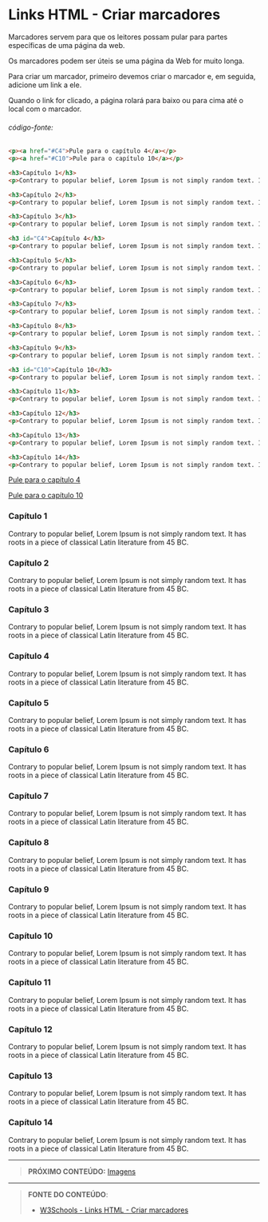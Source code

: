 # Links HTML - Criar marcadores

Marcadores servem para que os leitores possam pular para partes específicas de uma página da web.

Os marcadores podem ser úteis se uma página da Web for muito longa.

Para criar um marcador, primeiro devemos criar o marcador e, em seguida, adicione um link a ele.

Quando o link for clicado, a página rolará para baixo ou para cima até o local com o marcador.

###### código-fonte:

``` html
<p><a href="#C4">Pule para o capítulo 4</a></p>
<p><a href="#C10">Pule para o capítulo 10</a></p>

<h3>Capítulo 1</h3>
<p>Contrary to popular belief, Lorem Ipsum is not simply random text. It has roots in a piece of classical Latin literature from 45 BC.</p>

<h3>Capítulo 2</h3>
<p>Contrary to popular belief, Lorem Ipsum is not simply random text. It has roots in a piece of classical Latin literature from 45 BC.</p>

<h3>Capítulo 3</h3>
<p>Contrary to popular belief, Lorem Ipsum is not simply random text. It has roots in a piece of classical Latin literature from 45 BC.</p>

<h3 id="C4">Capítulo 4</h3>
<p>Contrary to popular belief, Lorem Ipsum is not simply random text. It has roots in a piece of classical Latin literature from 45 BC.</p>

<h3>Capítulo 5</h3>
<p>Contrary to popular belief, Lorem Ipsum is not simply random text. It has roots in a piece of classical Latin literature from 45 BC.</p>

<h3>Capítulo 6</h3>
<p>Contrary to popular belief, Lorem Ipsum is not simply random text. It has roots in a piece of classical Latin literature from 45 BC.</p>

<h3>Capítulo 7</h3>
<p>Contrary to popular belief, Lorem Ipsum is not simply random text. It has roots in a piece of classical Latin literature from 45 BC.</p>

<h3>Capítulo 8</h3>
<p>Contrary to popular belief, Lorem Ipsum is not simply random text. It has roots in a piece of classical Latin literature from 45 BC.</p>

<h3>Capítulo 9</h3>
<p>Contrary to popular belief, Lorem Ipsum is not simply random text. It has roots in a piece of classical Latin literature from 45 BC.</p>

<h3 id="C10">Capítulo 10</h3>
<p>Contrary to popular belief, Lorem Ipsum is not simply random text. It has roots in a piece of classical Latin literature from 45 BC.</p>

<h3>Capítulo 11</h3>
<p>Contrary to popular belief, Lorem Ipsum is not simply random text. It has roots in a piece of classical Latin literature from 45 BC.</p>

<h3>Capítulo 12</h3>
<p>Contrary to popular belief, Lorem Ipsum is not simply random text. It has roots in a piece of classical Latin literature from 45 BC.</p>

<h3>Capítulo 13</h3>
<p>Contrary to popular belief, Lorem Ipsum is not simply random text. It has roots in a piece of classical Latin literature from 45 BC.</p>

<h3>Capítulo 14</h3>
<p>Contrary to popular belief, Lorem Ipsum is not simply random text. It has roots in a piece of classical Latin literature from 45 BC.</p>
```



<p><a href="#C4">Pule para o capítulo 4</a></p>
<p><a href="#C10">Pule para o capítulo 10</a></p>

<h3>Capítulo 1</h3>
<p>Contrary to popular belief, Lorem Ipsum is not simply random text. It has roots in a piece of classical Latin literature from 45 BC.</p>

<h3>Capítulo 2</h3>
<p>Contrary to popular belief, Lorem Ipsum is not simply random text. It has roots in a piece of classical Latin literature from 45 BC.</p>

<h3>Capítulo 3</h3>
<p>Contrary to popular belief, Lorem Ipsum is not simply random text. It has roots in a piece of classical Latin literature from 45 BC.</p>

<h3 id="C4">Capítulo 4</h3>
<p>Contrary to popular belief, Lorem Ipsum is not simply random text. It has roots in a piece of classical Latin literature from 45 BC.</p>

<h3>Capítulo 5</h3>
<p>Contrary to popular belief, Lorem Ipsum is not simply random text. It has roots in a piece of classical Latin literature from 45 BC.</p>

<h3>Capítulo 6</h3>
<p>Contrary to popular belief, Lorem Ipsum is not simply random text. It has roots in a piece of classical Latin literature from 45 BC.</p>

<h3>Capítulo 7</h3>
<p>Contrary to popular belief, Lorem Ipsum is not simply random text. It has roots in a piece of classical Latin literature from 45 BC.</p>

<h3>Capítulo 8</h3>
<p>Contrary to popular belief, Lorem Ipsum is not simply random text. It has roots in a piece of classical Latin literature from 45 BC.</p>

<h3>Capítulo 9</h3>
<p>Contrary to popular belief, Lorem Ipsum is not simply random text. It has roots in a piece of classical Latin literature from 45 BC.</p>

<h3 id="C10">Capítulo 10</h3>
<p>Contrary to popular belief, Lorem Ipsum is not simply random text. It has roots in a piece of classical Latin literature from 45 BC.</p>

<h3>Capítulo 11</h3>
<p>Contrary to popular belief, Lorem Ipsum is not simply random text. It has roots in a piece of classical Latin literature from 45 BC.</p>

<h3>Capítulo 12</h3>
<p>Contrary to popular belief, Lorem Ipsum is not simply random text. It has roots in a piece of classical Latin literature from 45 BC.</p>

<h3>Capítulo 13</h3>
<p>Contrary to popular belief, Lorem Ipsum is not simply random text. It has roots in a piece of classical Latin literature from 45 BC.</p>

<h3>Capítulo 14</h3>
<p>Contrary to popular belief, Lorem Ipsum is not simply random text. It has roots in a piece of classical Latin literature from 45 BC.</p>

***

> **PRÓXIMO CONTEÚDO:** [Imagens](/conteudo/05-imagens)

***


> **FONTE DO CONTEÚDO**:
>
> - [W3Schools - Links HTML - Criar marcadores](https://www.w3schools.com/html/html_links_bookmarks.asp)